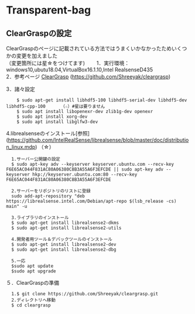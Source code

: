 # Transparent-bag

## ClearGraspの設定
ClearGraspのページに記載されている方法ではうまくいかなかったためいくつかの変更を加えました  
（変更箇所には星☆をつけてます)　　
1．実行環境：windows10,ubutu18.04,VirtualBox16.1.10,Intel RealsenseD435  
2．参考ページ
[ClearGrasp](https://github.com/Shreeyak/cleargrasp) (https://github.com/Shreeyak/cleargrasp)  

3．諸々設定 
~~~
    $ sudo apt-get install libhdf5-100 libhdf5-serial-dev libhdf5-dev libhdf5-cpp-100　　　　（☆）#星は要りません  
    $ sudo apt install libopenexr-dev zlib1g-dev openexr  
    $ sudo apt install xorg-dev  
    $ sudo apt install libglfw3-dev  
~~~    
4.librealsenseのインストール[参照] (https://github.com/IntelRealSense/librealsense/blob/master/doc/distribution_linux.mdp) （☆）
~~~
  1.サーバー公開鍵の設定  
  $ sudo apt-key adv --keyserver keyserver.ubuntu.com --recv-key F6E65AC044F831AC80A06380C8B3A55A6F3EFCDE || sudo apt-key adv --keyserver hkp://keyserver.ubuntu.com:80 --recv-key F6E65AC044F831AC80A06380C8B3A55A6F3EFCDE  
  
  2.サーバーをリポジトリのリストに登録
  sudo add-apt-repository "deb https://librealsense.intel.com/Debian/apt-repo $(lsb_release -cs) main" -u  
  
  3.ライブラリのインストール
  $ sudo apt-get install librealsense2-dkms               
  $ sudo apt-get install librealsense2-utils
  
  4.開発者用ツール＆デバックツールのインストール
  $ sudo apt-get install librealsense2-dev               
  $ sudo apt-get install librealsense2-dbg
  
  5.一応
  $sudo apt update
  $sudo apt upgrade
~~~

５．ClearGraspの準備
~~~
  1.$ git clone https://github.com/Shreeyak/cleargrasp.git  
  2.ディレクトリへ移動
  $ cd cleargrasp                                        
  
~~~
